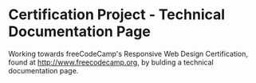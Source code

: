 # Certification Project - Technical Documentation Page
Working towards freeCodeCamp's Responsive Web Design Certification, found at http://www.freecodecamp.org, by bulding a technical documentation page.